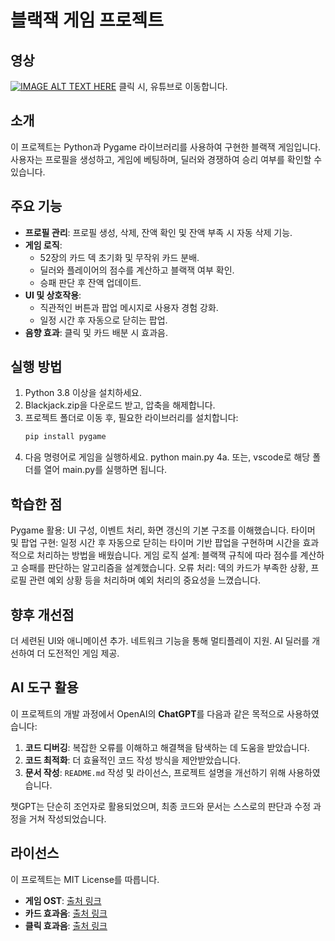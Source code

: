 # 블랙잭 게임 프로젝트

## 영상
[![IMAGE ALT TEXT HERE](https://img.youtube.com/vi/pfahNW5eyLI/0.jpg)](https://www.youtube.com/watch?v=pfahNW5eyLI)
클릭 시, 유튜브로 이동합니다.

## 소개
이 프로젝트는 Python과 Pygame 라이브러리를 사용하여 구현한 블랙잭 게임입니다. 사용자는 프로필을 생성하고, 게임에 베팅하며, 딜러와 경쟁하여 승리 여부를 확인할 수 있습니다. 

## 주요 기능
- **프로필 관리**: 프로필 생성, 삭제, 잔액 확인 및 잔액 부족 시 자동 삭제 기능.
- **게임 로직**:
  - 52장의 카드 덱 초기화 및 무작위 카드 분배.
  - 딜러와 플레이어의 점수를 계산하고 블랙잭 여부 확인.
  - 승패 판단 후 잔액 업데이트.
- **UI 및 상호작용**:
  - 직관적인 버튼과 팝업 메시지로 사용자 경험 강화.
  - 일정 시간 후 자동으로 닫히는 팝업.
- **음향 효과**: 클릭 및 카드 배분 시 효과음.

## 실행 방법
1. Python 3.8 이상을 설치하세요.
2. Blackjack.zip을 다운로드 받고, 압축을 해제합니다.
3. 프로젝트 폴더로 이동 후, 필요한 라이브러리를 설치합니다:
   ```bash
   pip install pygame
4. 다음 명령어로 게임을 실행하세요.
   python main.py
4a. 또는, vscode로 해당 폴더를 열어 main.py를 실행하면 됩니다.

## 학습한 점
Pygame 활용: UI 구성, 이벤트 처리, 화면 갱신의 기본 구조를 이해했습니다.
타이머 및 팝업 구현: 일정 시간 후 자동으로 닫히는 타이머 기반 팝업을 구현하며 시간을 효과적으로 처리하는 방법을 배웠습니다.
게임 로직 설계: 블랙잭 규칙에 따라 점수를 계산하고 승패를 판단하는 알고리즘을 설계했습니다.
오류 처리: 덱의 카드가 부족한 상황, 프로필 관련 예외 상황 등을 처리하며 예외 처리의 중요성을 느꼈습니다.

## 향후 개선점
더 세련된 UI와 애니메이션 추가.
네트워크 기능을 통해 멀티플레이 지원.
AI 딜러를 개선하여 더 도전적인 게임 제공.

## AI 도구 활용

이 프로젝트의 개발 과정에서 OpenAI의 **ChatGPT**를 다음과 같은 목적으로 사용하였습니다:

1. **코드 디버깅**: 복잡한 오류를 이해하고 해결책을 탐색하는 데 도움을 받았습니다.
2. **코드 최적화**: 더 효율적인 코드 작성 방식을 제안받았습니다.
3. **문서 작성**: `README.md` 작성 및 라이선스, 프로젝트 설명을 개선하기 위해 사용하였습니다.

챗GPT는 단순히 조언자로 활용되었으며, 최종 코드와 문서는 스스로의 판단과 수정 과정을 거쳐 작성되었습니다.

## 라이선스
이 프로젝트는 MIT License를 따릅니다.

- **게임 OST**: [출처 링크](https://www.youtube.com/watch?v=DCTggKrpMWs)
- **카드 효과음**: [출처 링크](https://cdn.pixabay.com/download/audio/2022/03/10/audio_e2a2453389.mp3?filename=card-sounds-35956.mp3)
- **클릭 효과음**: [출처 링크](https://assets.mixkit.co/active_storage/sfx/1119/1119.wav)


